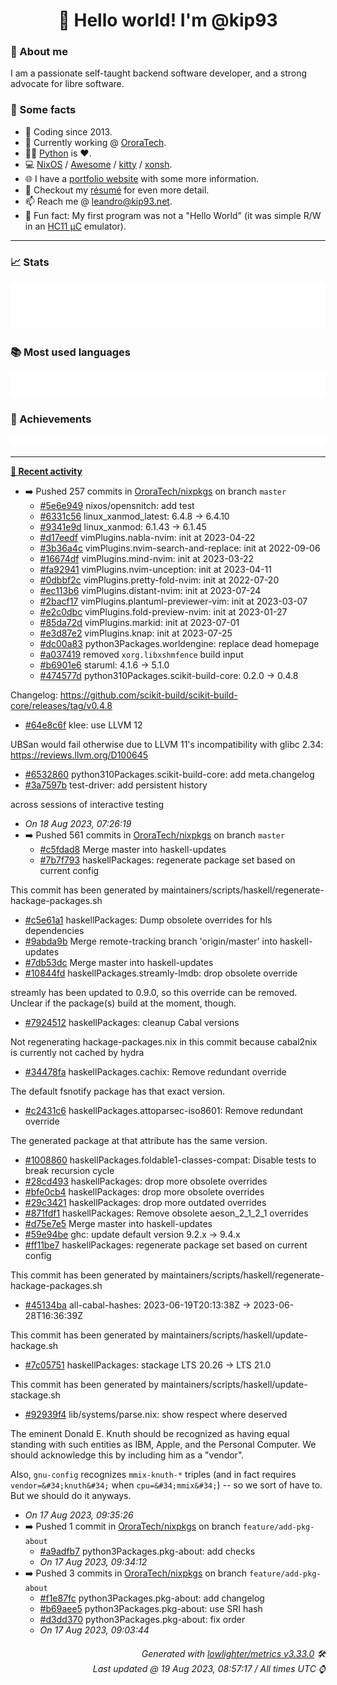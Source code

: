 <!-- README template, populated using this action:
     https://github.com/kip93/kip93/blob/main/.github/workflows/readme.yml. -->

<h1 align="center">👋 Hello world! I'm @kip93</h1> <!-- LOGIN => username -->

### 👤 About me

I am a passionate self-taught backend software developer, and a strong advocate for libre software.


### 💬 Some facts

* 📅 Coding since 2013.
* 💼 Currently working @ [OroraTech](https://ororatech.com/).
* 👨‍💻 [Python](https://github.com/search?q=user%3Akip93&l=python) is ❤️. <!-- LOGIN => username -->
* 💻 [NixOS](https://github.com/NixOS/) /
     [Awesome](https://github.com/awesomeWM/) /
     [kitty](https://github.com/kovidgoyal/kitty/) /
     [xonsh](https://github.com/xonsh/).
* 🌐 I have a [portfolio website](https://kip93.net/) with some more information.
* 📝 Checkout my [résumé](https://kip93.net/resume/) for even more detail.
* 📫 Reach me @ [leandro@kip93.net](mailto:leandro@kip93.net).
* 🎲 Fun fact: My first program was not a "Hello World" (it was simple R/W in an [HC11 µC](https://en.wikipedia.org/wiki/68HC11) emulator).


-----------------------------------------------------------------------------------------------------------------------


### 📈 Stats

![](./stats.svg)


### 📚 Most used languages <!-- by percentage, in decreasing order -->

![](./languages.svg)


### 🏅 Achievements

![](./achievements.svg)


-----------------------------------------------------------------------------------------------------------------------


**[📰 Recent activity](https://github.com/kip93)**
* ➡️ Pushed 257 commits in [OroraTech/nixpkgs](https://github.com/OroraTech/nixpkgs) on branch `master`
  * [#5e6e949](https://github.com/OroraTech/nixpkgs/commit/5e6e949) nixos/opensnitch: add test
  * [#6331c56](https://github.com/OroraTech/nixpkgs/commit/6331c56) linux_xanmod_latest: 6.4.8 -&gt; 6.4.10
  * [#9341e9d](https://github.com/OroraTech/nixpkgs/commit/9341e9d) linux_xanmod: 6.1.43 -&gt; 6.1.45
  * [#d17eedf](https://github.com/OroraTech/nixpkgs/commit/d17eedf) vimPlugins.nabla-nvim: init at 2023-04-22
  * [#3b36a4c](https://github.com/OroraTech/nixpkgs/commit/3b36a4c) vimPlugins.nvim-search-and-replace: init at 2022-09-06
  * [#16674df](https://github.com/OroraTech/nixpkgs/commit/16674df) vimPlugins.mind-nvim: init at 2023-03-22
  * [#fa92941](https://github.com/OroraTech/nixpkgs/commit/fa92941) vimPlugins.nvim-unception: init at 2023-04-11
  * [#0dbbf2c](https://github.com/OroraTech/nixpkgs/commit/0dbbf2c) vimPlugins.pretty-fold-nvim: init at 2022-07-20
  * [#ec113b6](https://github.com/OroraTech/nixpkgs/commit/ec113b6) vimPlugins.distant-nvim: init at 2023-07-24
  * [#2bacf17](https://github.com/OroraTech/nixpkgs/commit/2bacf17) vimPlugins.plantuml-previewer-vim: init at 2023-03-07
  * [#e2c0dbc](https://github.com/OroraTech/nixpkgs/commit/e2c0dbc) vimPlugins.fold-preview-nvim: init at 2023-01-27
  * [#85da72d](https://github.com/OroraTech/nixpkgs/commit/85da72d) vimPlugins.markid: init at 2023-07-01
  * [#e3d87e2](https://github.com/OroraTech/nixpkgs/commit/e3d87e2) vimPlugins.knap: init at 2023-07-25
  * [#dc00a83](https://github.com/OroraTech/nixpkgs/commit/dc00a83) python3Packages.worldengine: replace dead homepage
  * [#a037419](https://github.com/OroraTech/nixpkgs/commit/a037419) removed `xorg.libxshmfence` build input
  * [#b6901e6](https://github.com/OroraTech/nixpkgs/commit/b6901e6) staruml: 4.1.6 -&gt; 5.1.0
  * [#474577d](https://github.com/OroraTech/nixpkgs/commit/474577d) python310Packages.scikit-build-core: 0.2.0 -&gt; 0.4.8

Changelog: https://github.com/scikit-build/scikit-build-core/releases/tag/v0.4.8
  * [#64e8c6f](https://github.com/OroraTech/nixpkgs/commit/64e8c6f) klee: use LLVM 12

UBSan would fail otherwise due to LLVM 11&#39;s incompatibility
with glibc 2.34: https://reviews.llvm.org/D100645
  * [#6532860](https://github.com/OroraTech/nixpkgs/commit/6532860) python310Packages.scikit-build-core: add meta.changelog
  * [#3a7597b](https://github.com/OroraTech/nixpkgs/commit/3a7597b) test-driver: add persistent history

across sessions of interactive testing
  * *On 18 Aug 2023, 07:26:19*
* ➡️ Pushed 561 commits in [OroraTech/nixpkgs](https://github.com/OroraTech/nixpkgs) on branch `master`
  * [#c5fdad8](https://github.com/OroraTech/nixpkgs/commit/c5fdad8) Merge master into haskell-updates
  * [#7b7f793](https://github.com/OroraTech/nixpkgs/commit/7b7f793) haskellPackages: regenerate package set based on current config

This commit has been generated by maintainers/scripts/haskell/regenerate-hackage-packages.sh
  * [#c5e61a1](https://github.com/OroraTech/nixpkgs/commit/c5e61a1) haskellPackages: Dump obsolete overrides for hls dependencies
  * [#9abda9b](https://github.com/OroraTech/nixpkgs/commit/9abda9b) Merge remote-tracking branch &#39;origin/master&#39; into haskell-updates
  * [#7db53dc](https://github.com/OroraTech/nixpkgs/commit/7db53dc) Merge master into haskell-updates
  * [#10844fd](https://github.com/OroraTech/nixpkgs/commit/10844fd) haskellPackages.streamly-lmdb: drop obsolete override

streamly has been updated to 0.9.0, so this override can be removed.
Unclear if the package(s) build at the moment, though.
  * [#7924512](https://github.com/OroraTech/nixpkgs/commit/7924512) haskellPackages: cleanup Cabal versions

Not regenerating hackage-packages.nix in this commit because cabal2nix is currently not cached by hydra
  * [#34478fa](https://github.com/OroraTech/nixpkgs/commit/34478fa) haskellPackages.cachix: Remove redundant override

The default fsnotify package has that exact version.
  * [#c2431c6](https://github.com/OroraTech/nixpkgs/commit/c2431c6) haskellPackages.attoparsec-iso8601: Remove redundant override

The generated package at that attribute has the same version.
  * [#1008860](https://github.com/OroraTech/nixpkgs/commit/1008860) haskellPackages.foldable1-classes-compat: Disable tests to break recursion cycle
  * [#28cd493](https://github.com/OroraTech/nixpkgs/commit/28cd493) haskellPackages: drop more obsolete overrides
  * [#bfe0cb4](https://github.com/OroraTech/nixpkgs/commit/bfe0cb4) haskellPackages: drop more obsolete overrides
  * [#29c3421](https://github.com/OroraTech/nixpkgs/commit/29c3421) haskellPackages: drop more outdated overrides
  * [#871fdf1](https://github.com/OroraTech/nixpkgs/commit/871fdf1) haskellPackages: Remove obsolete aeson_2_1_2_1 overrides
  * [#d75e7e5](https://github.com/OroraTech/nixpkgs/commit/d75e7e5) Merge master into haskell-updates
  * [#59e94be](https://github.com/OroraTech/nixpkgs/commit/59e94be) ghc: update default version 9.2.x -&gt; 9.4.x
  * [#ff11be7](https://github.com/OroraTech/nixpkgs/commit/ff11be7) haskellPackages: regenerate package set based on current config

This commit has been generated by maintainers/scripts/haskell/regenerate-hackage-packages.sh
  * [#45134ba](https://github.com/OroraTech/nixpkgs/commit/45134ba) all-cabal-hashes: 2023-06-19T20:13:38Z -&gt; 2023-06-28T16:36:39Z

This commit has been generated by maintainers/scripts/haskell/update-hackage.sh
  * [#7c05751](https://github.com/OroraTech/nixpkgs/commit/7c05751) haskellPackages: stackage LTS 20.26 -&gt; LTS 21.0

This commit has been generated by maintainers/scripts/haskell/update-stackage.sh
  * [#92939f4](https://github.com/OroraTech/nixpkgs/commit/92939f4) lib/systems/parse.nix: show respect where deserved

The eminent Donald E. Knuth should be recognized as having equal
standing with such entities as IBM, Apple, and the Personal
Computer.  We should acknowledge this by including him as a &#34;vendor&#34;.

Also, `gnu-config` recognizes `mmix-knuth-*` triples (and in fact
requires `vendor=&#34;knuth&#34;` when `cpu=&#34;mmix&#34;`) -- so we sort of have
to.  But we should do it anyways.
  * *On 17 Aug 2023, 09:35:26*
* ➡️ Pushed 1 commit in [OroraTech/nixpkgs](https://github.com/OroraTech/nixpkgs) on branch `feature/add-pkg-about`
  * [#a9adfb7](https://github.com/OroraTech/nixpkgs/commit/a9adfb7) python3Packages.pkg-about: add checks
  * *On 17 Aug 2023, 09:34:12*
* ➡️ Pushed 3 commits in [OroraTech/nixpkgs](https://github.com/OroraTech/nixpkgs) on branch `feature/add-pkg-about`
  * [#f1e87fc](https://github.com/OroraTech/nixpkgs/commit/f1e87fc) python3Packages.pkg-about: add changelog
  * [#b69aee5](https://github.com/OroraTech/nixpkgs/commit/b69aee5) python3Packages.pkg-about: use SRI hash
  * [#d3dd370](https://github.com/OroraTech/nixpkgs/commit/d3dd370) python3Packages.pkg-about: fix order
  * *On 17 Aug 2023, 09:03:44*
 <!-- Last activity -->


<h6 align="right"><em>
    Generated with <a href="https://github.com/lowlighter/metrics/tree/latest/">lowlighter/metrics v3.33.0</a> 🛠️<br> <!-- VERSION => MAJOR.minor.patch -->
    Last updated @ 19 Aug 2023, 08:57:17 / All times UTC ⌚ <!-- meta.generated => DD/MM/YYYY, hh:mm -->
</em></h6>

